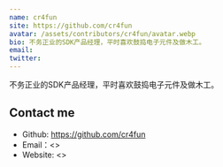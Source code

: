 ```yaml
---
name: cr4fun
site: https://github.com/cr4fun
avatar: /assets/contributors/cr4fun/avatar.webp
bio: 不务正业的SDK产品经理，平时喜欢鼓捣电子元件及做木工。
email: 
twitter: 
---
```


不务正业的SDK产品经理，平时喜欢鼓捣电子元件及做木工。

## Contact me

- Github: <https://github.com/cr4fun>
- Email：<>
- Website: <>
